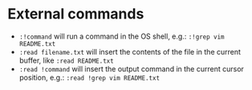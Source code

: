 External commands
=================

- `:!command` will run a command in the OS shell, e.g.: `:!grep vim README.txt`
- `:read filename.txt` will insert the contents of the file in the
  current buffer, like `:read README.txt`
- `:read !command` will insert the output command in the current
  cursor position, e.g.: `:read !grep vim README.txt`
